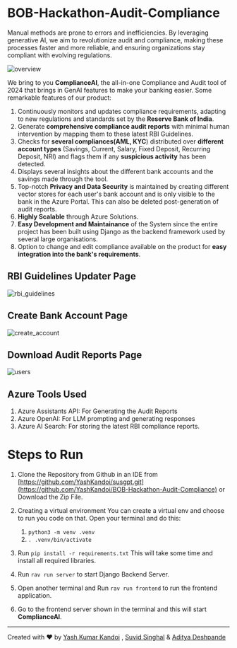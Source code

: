 # BOB-Hackathon-Audit-Compliance
Manual methods are prone to errors and inefficiencies. By leveraging generative AI, we aim to revolutionize audit and compliance, making these processes faster and more reliable, and ensuring organizations stay compliant with evolving regulations.

![overview](https://github.com/user-attachments/assets/5dd8329a-6614-498e-8337-2890688b0498)

We bring to you **ComplianceAI**, the all-in-one Compliance and Audit tool of 2024 that brings in GenAI features to make your banking easier. Some remarkable features of our product:

1. Continuously monitors and updates compliance requirements, adapting to new regulations and standards set by the **Reserve Bank of India**.
2. Generate **comprehensive compliance audit reports** with minimal human intervention by mapping them to these latest RBI Guidelines.
3. Checks for **several compliances(AML, KYC**) distributed over **different account types** (Savings, Current, Salary, Fixed Deposit, Recurring Deposit, NRI) and flags them if any **suspicious activity** has been detected.
4. Displays several insights about the different bank accounts and the savings made through the tool.
5. Top-notch **Privacy and Data Security** is maintained by creating different vector stores for each user's bank account and is only visible to the bank in the Azure Portal. This can also be deleted post-generation of audit reports.
6. **Highly Scalable** through Azure Solutions.
7. **Easy Development and Maintainance** of the System since the entire project has been built using Django as the backend framework used by several large organisations.
8. Option to change and edit compliance available on the product for **easy integration into the bank's requirements**.

## RBI Guidelines Updater Page
![rbi_guidelines](https://github.com/user-attachments/assets/de1cf9d3-aec7-4737-8ac7-25436d607535)

## Create Bank Account Page
![create_account](https://github.com/user-attachments/assets/9a875ae4-2fcb-4e8c-9044-79cb99f7e0c9)

## Download Audit Reports Page
![users](https://github.com/user-attachments/assets/f8bdca52-6d20-42e3-8b79-5ffaa36600a1)

## Azure Tools Used
1. Azure Assistants API: For Generating the Audit Reports
2. Azure OpenAI: For LLM prompting and generating responses
3. Azure AI Search: For storing the latest RBI compliance reports.

# Steps to Run

1. Clone the Repository from Github in an IDE from [https://github.com/YashKandoi/susgpt.git](https://github.com/YashKandoi/BOB-Hackathon-Audit-Compliance) or Download the Zip File.

2. Creating a virtual environment
   You can create a virtual env and choose to run you code on that. Open your terminal and do this:
   1. ```python3 -m venv .venv```
   2. ```. .venv/bin/activate```
  
3. Run
   ```pip install -r requirements.txt```
   This will take some time and install all required libraries.

4. Run
    ```rav run server``` to start Django Backend Server.

5. Open another terminal and Run
     ```rav run frontend``` to run the frontend application.

6. Go to the frontend server shown in the terminal and this will start **ComplianceAI**.

--------------------------------------------------------------------------------------
Created with ❤️ by [Yash Kumar Kandoi](https://github.com/YashKandoi) , [Suvid Singhal](https://github.com/Suvid-Singhal) & [Aditya Deshpande](https://github.com/adityadeshpande04)
